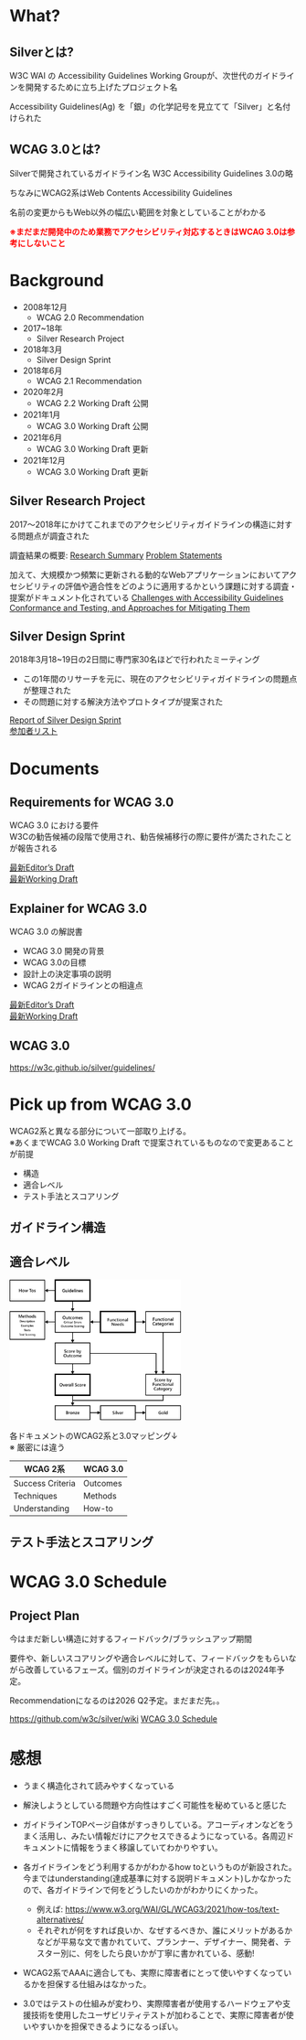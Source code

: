 # What?

## Silverとは?

W3C WAI の Accessibility Guidelines Working Groupが、次世代のガイドラインを開発するために立ち上げたプロジェクト名

Accessibility Guidelines(Ag) を「銀」の化学記号を見立てて「Silver」と名付けられた

## WCAG 3.0とは?

Silverで開発されているガイドライン名 W3C Accessibility Guidelines 3.0の略

ちなみにWCAG2系はWeb Contents Accessibility Guidelines

名前の変更からもWeb以外の幅広い範囲を対象としていることがわかる  

<b style="color: red">※まだまだ開発中のため業務でアクセシビリティ対応するときはWCAG 3.0は参考にしないこと</b>

# Background

- 2008年12月
  - WCAG 2.0 Recommendation
- 2017~18年
  - Silver Research Project
- 2018年3月
  - Silver Design Sprint
- 2018年6月
  - WCAG 2.1 Recommendation
- 2020年2月
  - WCAG 2.2 Working Draft 公開
- 2021年1月
  - WCAG 3.0 Working Draft 公開
- 2021年6月
  - WCAG 3.0 Working Draft 更新
- 2021年12月
  - WCAG 3.0 Working Draft 更新

## Silver Research Project

2017〜2018年にかけてこれまでのアクセシビリティガイドラインの構造に対する問題点が調査された

調査結果の概要:
[Research Summary](https://docs.google.com/presentation/d/1POs7orJ4ALB0bq5_vyo4v8RxDcr-5ctwD1noVgpXuJc/edit#slide=id.gc6f73a04f_0_0)
[Problem Statements](https://www.w3.org/WAI/GL/task-forces/silver/wiki/Problem_Statements#Too_Difficult_to_Read)

加えて、大規模かつ頻繁に更新される動的なWebアプリケーションにおいてアクセシビリティの評価や適合性をどのように適用するかという課題に対する調査・提案がドキュメント化されている
[Challenges with Accessibility Guidelines Conformance and Testing, and Approaches for Mitigating Them](https://www.w3.org/TR/accessibility-conformance-challenges/)

## Silver Design Sprint

2018年3月18~19日の2日間に専門家30名ほどで行われたミーティング
- この1年間のリサーチを元に、現在のアクセシビリティガイドラインの問題点が整理された
- その問題に対する解決方法やプロトタイプが提案された

[Report of Silver Design Sprint](https://www.w3.org/community/silver/draft-final-report-of-silver/)  
[参加者リスト](https://www.w3.org/WAI/GL/task-forces/silver/wiki/Design_Sprint_Participants)

# Documents

## Requirements for WCAG 3.0

WCAG 3.0 における要件  
W3Cの勧告候補の段階で使用され、勧告候補移行の際に要件が満たされたことが報告される    

[最新Editor’s Draft](https://w3c.github.io/silver/requirements/)  
[最新Working Draft](https://www.w3.org/TR/wcag-3.0-requirements/)

## Explainer for WCAG 3.0

WCAG 3.0 の解説書
- WCAG 3.0 開発の背景
- WCAG 3.0の目標
- 設計上の決定事項の説明
- WCAG 2ガイドラインとの相違点

[最新Editor’s Draft](https://w3c.github.io/silver/explainer/)  
[最新Working Draft](https://www.w3.org/TR/wcag-3.0-explainer/)

## WCAG 3.0

https://w3c.github.io/silver/guidelines/

# Pick up from WCAG 3.0

WCAG2系と異なる部分について一部取り上げる。  
※あくまでWCAG 3.0 Working Draft で提案されているものなので変更あることが前提

- 構造
- 適合レベル
- テスト手法とスコアリング

## ガイドライン構造

## 適合レベル

<img src="./structure-scoring.svg" width="300" alt="Figure 2 Documentation and Scoring Structure from First Public Working Draft">

各ドキュメントのWCAG2系と3.0マッピング↓  
※ 厳密には違う

| WCAG 2系          |  WCAG 3.0   |
|------------------|-----|
| Success Criteria |  Outcomes   |
| Techniques       |   Methods  |
| Understanding    |   How-to  |

## テスト手法とスコアリング

# WCAG 3.0 Schedule

## Project Plan

今はまだ新しい構造に対するフィードバック/ブラッシュアップ期間

要件や、新しいスコアリングや適合レベルに対して、フィードバックをもらいながら改善しているフェーズ。個別のガイドラインが決定されるのは2024年予定。

Recommendationになるのは2026 Q2予定。まだまだ先。。

https://github.com/w3c/silver/wiki
[WCAG 3.0 Schedule](https://docs.google.com/spreadsheets/d/1yzR1H0SnNFRELGchb_BJr4Necsrj6xVjDF1n7Tc0kTc/edit#gid=1414406908)

# 感想

- うまく構造化されて読みやすくなっている
- 解決しようとしている問題や方向性はすごく可能性を秘めていると感じた

- ガイドラインTOPページ自体がすっきりしている。アコーディオンなどをうまく活用し、みたい情報だけにアクセスできるようになっている。各周辺ドキュメントに情報をうまく移譲していてわかりやすい。
- 各ガイドラインをどう利用するかがわかるhow toというものが新設された。今まではunderstanding(達成基準に対する説明ドキュメント)しかなかったので、各ガイドラインで何をどうしたいのかがわかりにくかった。
  - 例えば: https://www.w3.org/WAI/GL/WCAG3/2021/how-tos/text-alternatives/
  - それぞれが何をすれば良いか、なぜするべきか、誰にメリットがあるかなどが平易な文で書かれていて、プランナー、デザイナー、開発者、テスター別に、何をしたら良いかが丁寧に書かれている、感動!
- WCAG2系でAAAに適合しても、実際に障害者にとって使いやすくなっているかを担保する仕組みはなかった。
- 3.0ではテストの仕組みが変わり、実際障害者が使用するハードウェアや支援技術を使用したユーザビリティテストが加わることで、実際に障害者が使いやすいかを担保できるようになるっぽい。




